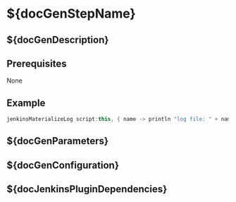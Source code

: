 # ${docGenStepName}

## ${docGenDescription}

## Prerequisites

None

## Example

```groovy
jenkinsMaterializeLog script:this, { name -> println "log file: " + name }
```

## ${docGenParameters}

## ${docGenConfiguration}

## ${docJenkinsPluginDependencies}
